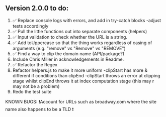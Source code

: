 ## Version 2.0.0 to do:

1. ✅ Replace console logs with errors, and add in try-catch blocks
   -adjust tests accordingly
2. ✅ Pull the little functions out into separate components (helpers)
3. ✅ Input validation to check whether the URL is a string.
4. ✅ Add toUppercase so that the thing works regardless of casing of arguments (e.g. "remove" vs "Remove" vs "REMOVE") 
5. ✅ Find a way to clip the domain name (API/package?) 
6. Include Chris Miller in acknowledgements in Readme.
7. ✅ Refactor the Regex
8. Refactor helpers.js to make it more uniform
   -clipStart has more & different if conditions than clipEnd
   -clipStart throws an error at clipping stage whilst clipEnd throws it at index computation stage (this may r may not be a problem)
9. Redo the test suite

KNOWN BUGS:
❗Account for URLs such as broadway.com where the site name also happens to be a TLD ❗